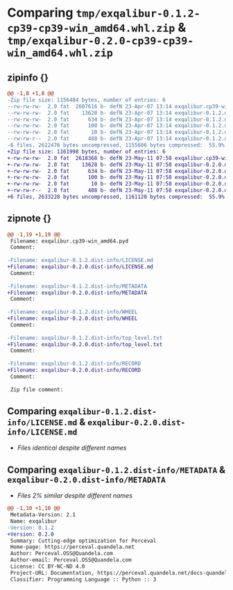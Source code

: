 # Comparing `tmp/exqalibur-0.1.2-cp39-cp39-win_amd64.whl.zip` & `tmp/exqalibur-0.2.0-cp39-cp39-win_amd64.whl.zip`

## zipinfo {}

```diff
@@ -1,8 +1,8 @@
-Zip file size: 1156484 bytes, number of entries: 6
--rw-rw-rw-  2.0 fat  2607616 b- defN 23-Apr-07 13:14 exqalibur.cp39-win_amd64.pyd
--rw-rw-rw-  2.0 fat    13628 b- defN 23-Apr-07 13:14 exqalibur-0.1.2.dist-info/LICENSE.md
--rw-rw-rw-  2.0 fat      634 b- defN 23-Apr-07 13:14 exqalibur-0.1.2.dist-info/METADATA
--rw-rw-rw-  2.0 fat      100 b- defN 23-Apr-07 13:14 exqalibur-0.1.2.dist-info/WHEEL
--rw-rw-rw-  2.0 fat       10 b- defN 23-Apr-07 13:14 exqalibur-0.1.2.dist-info/top_level.txt
--rw-rw-r--  2.0 fat      488 b- defN 23-Apr-07 13:14 exqalibur-0.1.2.dist-info/RECORD
-6 files, 2622476 bytes uncompressed, 1155606 bytes compressed:  55.9%
+Zip file size: 1161998 bytes, number of entries: 6
+-rw-rw-rw-  2.0 fat  2618368 b- defN 23-May-11 07:58 exqalibur.cp39-win_amd64.pyd
+-rw-rw-rw-  2.0 fat    13628 b- defN 23-May-11 07:58 exqalibur-0.2.0.dist-info/LICENSE.md
+-rw-rw-rw-  2.0 fat      634 b- defN 23-May-11 07:58 exqalibur-0.2.0.dist-info/METADATA
+-rw-rw-rw-  2.0 fat      100 b- defN 23-May-11 07:58 exqalibur-0.2.0.dist-info/WHEEL
+-rw-rw-rw-  2.0 fat       10 b- defN 23-May-11 07:58 exqalibur-0.2.0.dist-info/top_level.txt
+-rw-rw-r--  2.0 fat      488 b- defN 23-May-11 07:58 exqalibur-0.2.0.dist-info/RECORD
+6 files, 2633228 bytes uncompressed, 1161120 bytes compressed:  55.9%
```

## zipnote {}

```diff
@@ -1,19 +1,19 @@
 Filename: exqalibur.cp39-win_amd64.pyd
 Comment: 
 
-Filename: exqalibur-0.1.2.dist-info/LICENSE.md
+Filename: exqalibur-0.2.0.dist-info/LICENSE.md
 Comment: 
 
-Filename: exqalibur-0.1.2.dist-info/METADATA
+Filename: exqalibur-0.2.0.dist-info/METADATA
 Comment: 
 
-Filename: exqalibur-0.1.2.dist-info/WHEEL
+Filename: exqalibur-0.2.0.dist-info/WHEEL
 Comment: 
 
-Filename: exqalibur-0.1.2.dist-info/top_level.txt
+Filename: exqalibur-0.2.0.dist-info/top_level.txt
 Comment: 
 
-Filename: exqalibur-0.1.2.dist-info/RECORD
+Filename: exqalibur-0.2.0.dist-info/RECORD
 Comment: 
 
 Zip file comment:
```

## Comparing `exqalibur-0.1.2.dist-info/LICENSE.md` & `exqalibur-0.2.0.dist-info/LICENSE.md`

 * *Files identical despite different names*

## Comparing `exqalibur-0.1.2.dist-info/METADATA` & `exqalibur-0.2.0.dist-info/METADATA`

 * *Files 2% similar despite different names*

```diff
@@ -1,10 +1,10 @@
 Metadata-Version: 2.1
 Name: exqalibur
-Version: 0.1.2
+Version: 0.2.0
 Summary: Cutting-edge optimization for Perceval
 Home-page: https://perceval.quandela.net
 Author: Perceval.OSS@Quandela.com
 Author-email: Perceval.OSS@Quandela.com
 License: CC BY-NC-ND 4.0
 Project-URL: Documentation, https://perceval.quandela.net/docs-quandelibc/
 Classifier: Programming Language :: Python :: 3
```

